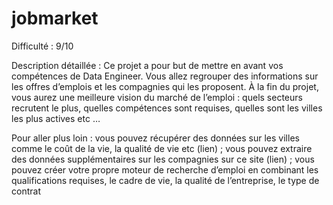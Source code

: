 # jobmarket

Difficulté : 9/10

Description détaillée : 
Ce projet a pour but de mettre en avant vos compétences de Data Engineer. Vous allez regrouper des informations sur les offres d’emplois et les compagnies qui les proposent. À la fin du projet, vous aurez une meilleure vision du marché de l’emploi : quels secteurs recrutent le plus, quelles compétences sont requises, quelles sont les villes les plus actives etc …


Pour aller plus loin : 
vous pouvez récupérer des données sur les villes comme le coût de la vie, la qualité de vie etc (lien) ;
vous pouvez extraire des données supplémentaires sur les compagnies sur ce site (lien) ;
vous pouvez créer votre propre moteur de recherche d’emploi en combinant les qualifications requises, le cadre de vie, la qualité de l’entreprise, le type de contrat

